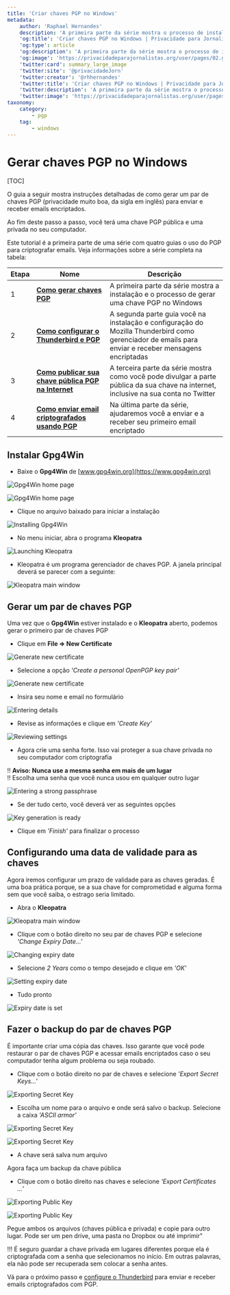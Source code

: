 ```yaml
---
title: 'Criar chaves PGP no Windows'
metadata:
    author: 'Raphael Hernandes'
    description: 'A primeira parte da série mostra o processo de instalação e de geração de chaves PGP no Windows'
    'og:title': 'Criar chaves PGP no Windows | Privacidade para Jornalistas'
    'og:type': article
    'og:description': 'A primeira parte da série mostra o processo de instalação e de geração de chaves PGP no Windows'
    'og:image': 'https://privacidadeparajornalistas.org/user/pages/02.guias/03.criar-chaves-pgp-windows/kleopatra-export-public-keys-1.png'
    'twitter:card': summary_large_image
    'twitter:site': '@privacidadeJorn'
    'twitter:creator': '@rhhernandes'
    'twitter:title': 'Criar chaves PGP no Windows | Privacidade para Jornalistas'
    'twitter:description': 'A primeira parte da série mostra o processo de instalação e de geração de chaves PGP no Windows'
    'twitter:image': 'https://privacidadeparajornalistas.org/user/pages/02.guias/03.criar-chaves-pgp-windows/kleopatra-export-public-keys-1.png'
taxonomy:
    category:
        - pgp
    tag:
        - windows
---
```


# Gerar chaves PGP no Windows

[TOC]

O guia a seguir mostra instruções detalhadas de como gerar um par de chaves PGP (privacidade muito boa, da sigla em inglês) para enviar e receber emails encriptados.

Ao fim deste passo a passo, você terá uma chave PGP pública e uma privada no seu computador.

Este tutorial é a primeira parte de uma série com quatro guias o uso do PGP para criptografar emails. Veja informações sobre a série completa na tabela:

| Etapa | Nome | Descrição |
| ---- | --------------- | ----------- |
| 1 | [**Como gerar chaves PGP**](../criar-chaves-pgp-windows) | A primeira parte da série mostra a instalação e o processo de gerar uma chave PGP no Windows |
| 2 | [**Como configurar o Thunderbird e PGP**](../configurar-thunderbird-pgp) |  A segunda parte guia você na instalação e configuração do Mozilla Thunderbird como gerenciador de emails para enviar e receber mensagens encriptadas |
| 3 | [**Como publicar sua chave pública PGP na Internet**](../divulgar-chave-publica-PGP) | A terceira parte da série mostra como você pode divulgar a parte pública da sua chave na internet, inclusive na sua conta  no Twitter |
| 4 | [**Como enviar email criptografados usando PGP**](../enviar-emails-criptografados-com-PGP) | Na última parte da série, ajudaremos você a enviar e a receber seu primeiro email encriptado |

## Instalar Gpg4Win

* Baixe o **Gpg4Win** de [www.gpg4win.org](https://www.gpg4win.org)

![Gpg4Win home page](gpg-windows-gpg4win-2.png?lightbox=1024&cropResize=600,600)

![Gpg4Win home page](gpg-windows-gpg4win-1.png?lightbox=1024&cropResize=600,600)

* Clique no arquivo baixado para iniciar a instalação

![Installing Gpg4Win](gpg-windows-gpg4win-3.png?lightbox=1024&cropResize=600,600)

* No menu iniciar, abra o programa **Kleopatra**

![Launching Kleopatra](kleopatra-start-menu.png?lightbox=1024&cropResize=600,600)

* Kleopatra é um programa gerenciador de chaves PGP. A janela principal deverá se parecer com a seguinte:

![Kleopatra main window](kleopatra-main-window.png?lightbox=1024&cropResize=600,600)

## Gerar um par de chaves PGP

Uma vez que o **Gpg4Win** estiver instalado e o **Kleopatra** aberto, podemos gerar o primeiro par de chaves PGP

* Clique em **File => New Certificate**

![Generate new certificate](kleopatra-main-window-new-keychain.png?lightbox=1024&cropResize=600,600)

* Selecione a opção _'Create a personal OpenPGP key pair'_ 

![Generate new certificate](kleopatra-main-window-personal.png?lightbox=1024&cropResize=600,600)

* Insira seu nome e email no formulário

![Entering details](kleopatra-enter-details.png?lightbox=1024&cropResize=600,600)

* Revise as informações e clique em _'Create Key'_ 

![Reviewing settings](kleopatra-review-details.png?lightbox=1024&cropResize=600,600)

* Agora crie uma senha forte. Isso vai proteger a sua chave privada no seu computador com criptografia

!! **Aviso: Nunca use a mesma senha em mais de um lugar**  
!! Escolha uma senha que você nunca usou em qualquer outro lugar

![Entering a strong passphrase](kleopatra-passphrase.png?lightbox=1024&cropResize=600,600)

* Se der tudo certo, você deverá ver as seguintes opções

![Key generation is ready](kleopatra-key-generated.png?lightbox=1024&cropResize=600,600)

* Clique em _'Finish'_ para finalizar o processo

## Configurando uma data de validade para as chaves

Agora iremos configurar um prazo de validade para as chaves geradas. É uma boa prática porque, se a sua chave for comprometidad e alguma forma sem que você saiba, o estrago seria limitado.

* Abra o **Kleopatra** 

![Kleopatra main window](kleopatra-main-with-key.png?lightbox=1024&cropResize=600,600)

* Clique com o botão direito no seu par de chaves PGP e selecione _'Change Expiry Date...'_

![Changing expiry date](kleopatra-set-expiry-menu.png?lightbox=1024&cropResize=600,600)

* Selecione *2 Years* como o tempo desejado e clique em _'OK'_

![Setting expiry date](kleopatra-change-expiry-date.png?lightbox=1024&cropResize=600,600)

* Tudo pronto

![Expiry date is set](kleopatra-expiry-date-successful.png?lightbox=1024&cropResize=600,600)

## Fazer o backup do par de chaves PGP

É importante criar uma cópia das chaves. Isso garante que você pode restaurar o par de chaves PGP e acessar emails encriptados caso o seu computador tenha algum problema ou seja roubado.

* Clique com o botão direito no par de chaves e selecione _'Export Secret Keys...'_

![Exporting Secret Key](kleopatra-export-secret-keys.png?lightbox=1024&cropResize=600,600)

* Escolha um nome para o arquivo e onde será salvo o backup. Selecione a caixa _'ASCII armor'_

![Exporting Secret Key](kleopatra-export-secret-keys-2.png?lightbox=1024&cropResize=600,600)

![Exporting Secret Key](kleopatra-export-secret-keys-3.png?lightbox=1024&cropResize=600,600)

* A chave será salva num arquivo

Agora faça um backup da chave pública

* Clique com o botão direito nas chaves e selecione _'Export Certificates ...'_

![Exporting Public Key](kleopatra-export-public-keys-1.png?lightbox=1024&cropResize=600,600)

![Exporting Public Key](kleopatra-export-public-keys-2.png?lightbox=1024&cropResize=600,600)

Pegue ambos os arquivos (chaves pública e privada) e copie para outro lugar. Pode ser um pen drive, uma pasta no Dropbox ou até imprimir" 

!!! É seguro guardar a chave privada em lugares diferentes porque ela é criptografada com a senha que selecionamos no início. Em outras palavras, ela não pode ser recuperada sem colocar a senha antes.

Vá para o próximo passo e [configure o Thunderbird](../configurar-thunderbird-pgp) para enviar e receber emails criptografados com PGP.
